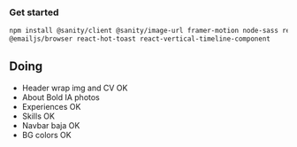 ### Get started

```bash
npm install @sanity/client @sanity/image-url framer-motion node-sass react-icons react-tooltip 
@emailjs/browser react-hot-toast react-vertical-timeline-component
```

## Doing
- Header wrap img and CV OK
- About Bold IA photos
- Experiences OK
- Skills OK
- Navbar baja OK
- BG colors OK